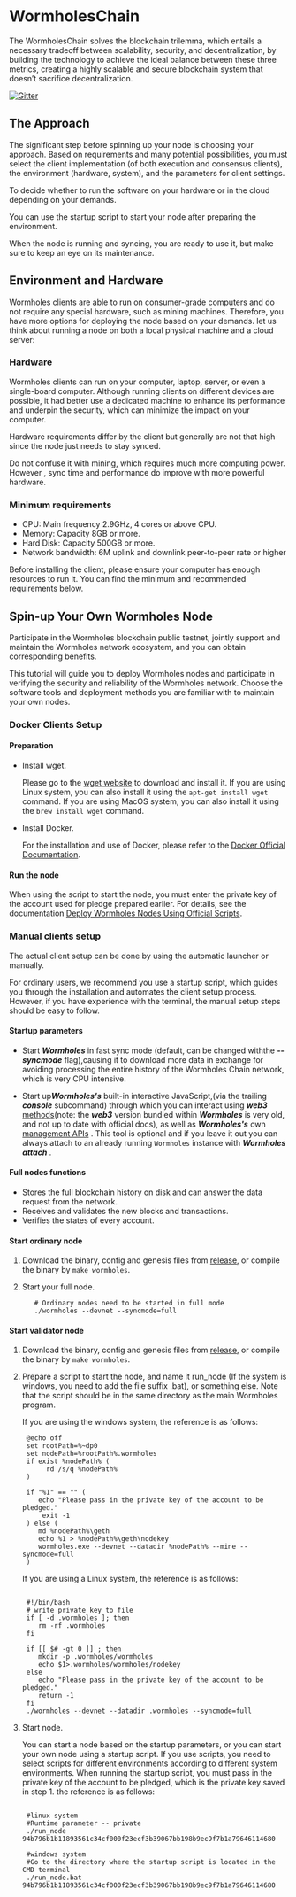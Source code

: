 # WormholesChain

The WormholesChain solves the blockchain trilemma, which entails a necessary tradeoff between scalability, security, and decentralization, by building the
technology to achieve the ideal balance between these three metrics, creating a highly scalable and secure blockchain system that doesn’t sacrifice
decentralization.

[![Gitter](https://badges.gitter.im/wormholes-org/Internal-test-miner.svg)](https://gitter.im/wormholes-org/Internal-test-miner?utm_source=badge&utm_medium=badge&utm_campaign=pr-badge)

## The Approach

The significant step before spinning up your node is choosing your approach. Based on requirements and many potential possibilities,
you must select the client implementation (of both execution and consensus clients), the environment (hardware, system), and the
parameters for client settings.

To decide whether to run the software on your hardware or in the cloud depending on your demands.

You can use the startup script to start your node after preparing the environment.

When the node is running and syncing, you are ready to use it, but make sure to keep an eye on its maintenance.

## Environment and Hardware

Wormholes clients are able to run on consumer-grade computers and do not require any special hardware, such as mining machines.
Therefore, you have more options for deploying the node based on your demands. let us think about running a node on both a local
physical machine and a cloud server:

### Hardware

Wormholes clients can run on your computer, laptop, server, or even a single-board computer. Although running clients on
different devices are possible, it had better use a dedicated machine to enhance its performance and underpin the security,
which can minimize the impact on your computer.

Hardware requirements differ by the client but generally are not that high since the node just needs to stay synced.

Do not confuse it with mining, which requires much more computing power. However , sync time and performance do improve with more
powerful hardware.

### Minimum requirements

-  CPU: Main frequency 2.9GHz, 4 cores or above CPU.
-  Memory: Capacity 8GB or more.
-  Hard Disk: Capacity 500GB or more.
-  Network bandwidth: 6M uplink and downlink peer-to-peer rate or higher

Before installing the client, please ensure your computer has enough resources to run it. You can find the minimum and recommended requirements below.

## Spin-up Your Own Wormholes Node

Participate in the Wormholes blockchain public testnet, jointly support and maintain the Wormholes network ecosystem, and you can obtain corresponding
benefits. 

This tutorial will guide you to deploy Wormholes nodes and participate in verifying the security and reliability of the Wormholes network. Choose the 
software tools and deployment methods you are familiar with to maintain your own nodes.

### Docker Clients Setup

#### Preparation

- Install wget. 

  Please go to the [wget website](https://www.gnu.org/software/wget/) to download and install it. If you are using Linux system, you can also 
install it using the `apt-get install wget` command. If you are using MacOS system, you can also install it using the `brew install wget` command.

- Install Docker.

  For the installation and use of Docker, please refer to the [Docker Official Documentation](https://docs.docker.com/engine/install/).

#### Run the node

When using the script to start the node, you must enter the private key of the account used for pledge prepared earlier. For details, see the
documentation [Deploy Wormholes Nodes Using Official Scripts](https://www.wormholes.com/docs/install/run/docker/docker_3/index.html).

### Manual clients setup

The actual client setup can be done by using the automatic launcher or manually.

For ordinary users, we recommend you use a startup script, which guides you through the installation and automates the client setup process. However, if
you have experience with the terminal, the manual setup steps should be easy to follow.

#### Startup parameters

- Start ***Wormholes*** in fast sync mode (default, can be changed withthe ***--syncmode*** flag),causing it to download more data in exchange for
avoiding processing the entire history of the Wormholes Chain network, which is very CPU intensive.

- Start up***Wormholes's*** built-in interactive JavaScript,(via the trailing ***console*** subcommand) through which you can interact using ***web3***
  [methods](https://web3js.readthedocs.io/en/v1.2.9/)(note: the ***web3*** version bundled within ***Wormholes*** is very old, and
  not up to date with official docs), as well as ***Wormholes's*** own [management APIs](https://www.wormholes.com/docs/management/) .
  This tool is optional and if you leave it out you can always attach to an already running ``Wormholes`` instance with ***Wormholes attach*** .

#### Full nodes functions

-  Stores the full blockchain history on disk and can answer the data request from the network.
-  Receives and validates the new blocks and transactions.
-  Verifies the states of every account.

#### Start ordinary node

1. Download the binary, config and genesis files from [release](https://github.com/wormholes-org/wormholes), or compile the binary by ``make wormholes``.

2. Start your full node.

   ````
      # Ordinary nodes need to be started in full mode
      ./wormholes --devnet --syncmode=full

   ````

#### Start validator node

1. Download the binary, config and genesis files from [release](https://github.com/wormholes-org/wormholes), or compile the binary by ``make wormholes``.


2. Prepare a script to start the node, and name it run_node (If the system is windows, you need to add the file suffix .bat), or something else. Note that
the script should be in the same directory as the main Wormholes program.

   If you are using the windows system, the reference is as follows:

   ````
	@echo off
	set rootPath=%~dp0
	set nodePath=%rootPath%.wormholes
	if exist %nodePath% (
	     rd /s/q %nodePath%
	)

	if "%1" == "" (
	   echo "Please pass in the private key of the account to be pledged."
		exit -1
	) else (
	   md %nodePath%\geth
	   echo %1 > %nodePath%\geth\nodekey
	   wormholes.exe --devnet --datadir %nodePath% --mine --syncmode=full
	)
   
   ````

   If you are using a Linux system, the reference is as follows:

   ````
      
	#!/bin/bash
	# write private key to file
	if [ -d .wormholes ]; then
	   rm -rf .wormholes
	fi

	if [[ $# -gt 0 ]] ; then
	   mkdir -p .wormholes/wormholes
	   echo $1>.wormholes/wormholes/nodekey
	else
	   echo "Please pass in the private key of the account to be pledged."
	   return -1
	fi
	./wormholes --devnet --datadir .wormholes --syncmode=full
   
   ````

3. Start node.

   You can start a node based on the startup parameters, or you can start your own node using a startup script. If you use scripts, you need to select
   scripts for different environments according to different system environments. When running the startup script, you must pass in the private key of the
   account to be pledged, which is the private key saved in step 1.  the reference is as follows:

   ````

	#linux system
	#Runtime parameter -- private
	./run_node 94b796b1b11893561c34cf000f23ecf3b39067bb198b9ec9f7b1a79646114680

	#windows system
	#Go to the directory where the startup script is located in the CMD terminal
	./run_node.bat 94b796b1b11893561c34cf000f23ecf3b39067bb198b9ec9f7b1a79646114680

   ````
